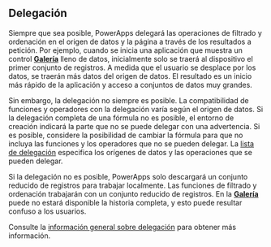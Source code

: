 ## <a name="delegation"></a>Delegación
Siempre que sea posible, PowerApps delegará las operaciones de filtrado y ordenación en el origen de datos y la página a través de los resultados a petición. Por ejemplo, cuando se inicia una aplicación que muestra un control **[Galería](../maker/canvas-apps/controls/control-gallery.md)** lleno de datos, inicialmente solo se traerá al dispositivo el primer conjunto de registros. A medida que el usuario se desplace por los datos, se traerán más datos del origen de datos. El resultado es un inicio más rápido de la aplicación y acceso a conjuntos de datos muy grandes.

Sin embargo, la delegación no siempre es posible. La compatibilidad de funciones y operadores con la delegación varía según el origen de datos. Si la delegación completa de una fórmula no es posible, el entorno de creación indicará la parte que no se puede delegar con una advertencia. Si es posible, considere la posibilidad de cambiar la fórmula para que no incluya las funciones y los operadores que no se pueden delegar.  La [lista de delegación](../maker/canvas-apps/delegation-list.md) especifica los orígenes de datos y las operaciones que se pueden delegar.

Si la delegación no es posible, PowerApps solo descargará un conjunto reducido de registros para trabajar localmente. Las funciones de filtrado y ordenación trabajarán con un conjunto reducido de registros. En la **[Galería](../maker/canvas-apps/controls/control-gallery.md)** puede no estará disponible la historia completa, y esto puede resultar confuso a los usuarios. 

Consulte la [información general sobre delegación](../maker/canvas-apps/delegation-overview.md) para obtener más información.

